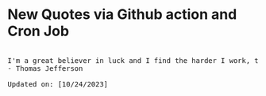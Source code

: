 # New Quotes via Github action and Cron Job

<pre>
<!-- #quote -->
I'm a great believer in luck and I find the harder I work, the more I have of it.
- Thomas Jefferson

Updated on: [10/24/2023]
<!-- #quoteEnd -->
</pre>
